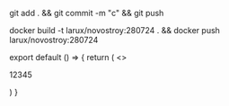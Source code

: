 git add . && git commit -m "c" && git push

docker build -t larux/novostroy:280724 . && docker push larux/novostroy:280724

export default () => {
return (
<>
<p>12345</p>
</>
)
}
